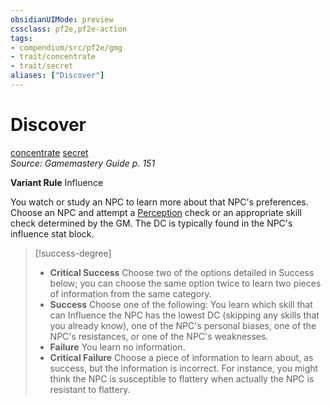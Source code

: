 ```yaml
---
obsidianUIMode: preview
cssclass: pf2e,pf2e-action
tags:
- compendium/src/pf2e/gmg
- trait/concentrate
- trait/secret
aliases: ["Discover"]
---
```

# Discover
[concentrate](rules/traits/concentrate.md)  [secret](rules/traits/secret.md)  
*Source: Gamemastery Guide p. 151*  

**Variant Rule** Influence

You watch or study an NPC to learn more about that NPC's preferences. Choose an NPC and attempt a [Perception](compendium/skills.md#Perception) check or an appropriate skill check determined by the GM. The DC is typically found in the NPC's influence stat block.

> [!success-degree] 
> - **Critical Success** Choose two of the options detailed in Success below; you can choose the same option twice to learn two pieces of information from the same category.
> - **Success** Choose one of the following: You learn which skill that can Influence the NPC has the lowest DC (skipping any skills that you already know), one of the NPC's personal biases, one of the NPC's resistances, or one of the NPC's weaknesses.
> - **Failure** You learn no information.
> - **Critical Failure** Choose a piece of information to learn about, as success, but the information is incorrect. For instance, you might think the NPC is susceptible to flattery when actually the NPC is resistant to flattery.